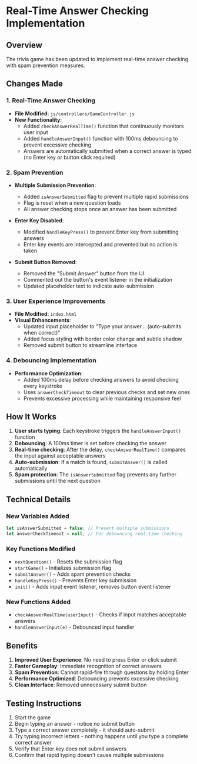 # Real-Time Answer Checking Implementation

## Overview
The trivia game has been updated to implement real-time answer checking with spam prevention measures.

## Changes Made

### 1. Real-Time Answer Checking
- **File Modified**: `js/controllers/GameController.js`
- **New Functionality**: 
  - Added `checkAnswerRealTime()` function that continuously monitors user input
  - Added `handleAnswerInput()` function with 100ms debouncing to prevent excessive checking
  - Answers are automatically submitted when a correct answer is typed (no Enter key or button click required)

### 2. Spam Prevention
- **Multiple Submission Prevention**: 
  - Added `isAnswerSubmitted` flag to prevent multiple rapid submissions
  - Flag is reset when a new question loads
  - All answer checking stops once an answer has been submitted

- **Enter Key Disabled**: 
  - Modified `handleKeyPress()` to prevent Enter key from submitting answers
  - Enter key events are intercepted and prevented but no action is taken

- **Submit Button Removed**: 
  - Removed the "Submit Answer" button from the UI
  - Commented out the button's event listener in the initialization
  - Updated placeholder text to indicate auto-submission

### 3. User Experience Improvements
- **File Modified**: `index.html`
- **Visual Enhancements**:
  - Updated input placeholder to "Type your answer... (auto-submits when correct)"
  - Added focus styling with border color change and subtle shadow
  - Removed submit button to streamline interface

### 4. Debouncing Implementation
- **Performance Optimization**:
  - Added 100ms delay before checking answers to avoid checking every keystroke
  - Uses `answerCheckTimeout` to clear previous checks and set new ones
  - Prevents excessive processing while maintaining responsive feel

## How It Works

1. **User starts typing**: Each keystroke triggers the `handleAnswerInput()` function
2. **Debouncing**: A 100ms timer is set before checking the answer
3. **Real-time checking**: After the delay, `checkAnswerRealTime()` compares the input against acceptable answers
4. **Auto-submission**: If a match is found, `submitAnswer()` is called automatically
5. **Spam protection**: The `isAnswerSubmitted` flag prevents any further submissions until the next question

## Technical Details

### New Variables Added
```javascript
let isAnswerSubmitted = false; // Prevent multiple submissions
let answerCheckTimeout = null; // For debouncing real-time checking
```

### Key Functions Modified
- `nextQuestion()` - Resets the submission flag
- `startGame()` - Initializes submission flag
- `submitAnswer()` - Adds spam prevention checks
- `handleKeyPress()` - Prevents Enter key submission
- `init()` - Adds input event listener, removes button event listener

### New Functions Added
- `checkAnswerRealTime(userInput)` - Checks if input matches acceptable answers
- `handleAnswerInput(e)` - Debounced input handler

## Benefits

1. **Improved User Experience**: No need to press Enter or click submit
2. **Faster Gameplay**: Immediate recognition of correct answers
3. **Spam Prevention**: Cannot rapid-fire through questions by holding Enter
4. **Performance Optimized**: Debouncing prevents excessive checking
5. **Clean Interface**: Removed unnecessary submit button

## Testing Instructions

1. Start the game
2. Begin typing an answer - notice no submit button
3. Type a correct answer completely - it should auto-submit
4. Try typing incorrect letters - nothing happens until you type a complete correct answer
5. Verify that Enter key does not submit answers
6. Confirm that rapid typing doesn't cause multiple submissions